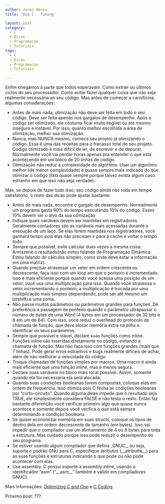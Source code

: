 ```yaml
---
author: Jonas Abreu
title: 'Dia C - Tuning'

layout: post
category:
  - C
  - Dicas
  - Programacao
  - Tutoriais
tags:
  - C
  - Dicas
  - Programacao
  - Tutoriais

---
```

Enfim chegamos à parte que todos esperavam. Como extrair ou últimos ciclos do seu processador. Como evitar fazer qualquer coisa que não seja realmente necessária ao seu código. Mas antes de começar a carnificina, algumas considerações:

*   Antes de mais nada, otimização não deve ser feita em todo o seu código. Deve ser feita apenas nos gargalos de desempenho. Após o código ser otimizado, ele costuma ficar muito ilegível ou até mesmo inseguro e instável. Por isso, quanto melhor escolhida a área de otimização, melhor sua otimização.
*   Nunca, mas NUNCA mesmo, comece seu projeto já otimizando o código. Essa é uma das receitas para o fracasso total do seu projeto. Código otimizado é mais difícil de ler, de escrever e de depurar. Normalmente você vai perder horas apenas pra entender o que está acontecendo em um bloco de 20 linhas de código.
*   Otimização não reduz a complexidade do algorítmo. Usar um algorítmo melhor (de menor complexidade) é quase sempre mais indicado do que otimizar o código (falo quase sempre porque talvez exista algum caso estranho em que isso não seja verdade).

Mas, se depois de fazer tudo isso, seu código ainda não roda em tempo satisfatório, o resto das dicas pode ajudar bastante:

*   Antes de mais nada, encontre o gargalo de desempenho. Normalmente um programa gasta 90% do tempo executando 10% do código. Esses 10% devem ser o alvo da sua otimização
*   Indique quais variáveis devem ser mantidas em registradores. Geralmente contadores são as variáveis mais acessadas durante a execução de um laço. Se elas forem mantidas nos registradores, você ganhará tempo pois elas não precisam ir para a cache e voltar o tempo todo.
*   Sempre que possível, evite calcular duas vezes a mesma coisa. Armazene o resultado(não estou falando de Programação Dinâmica. Estou falando de cálculos simples, como onde deve estar a informação em uma matriz).
*   Quando precisar atravessar um vetor em ordem crescente ou decrescente, faça isso com um loop em que o ponteiro é incrementado. Isso é mais eficiente porque quando você acessa uma posição de um vetor, você usa uma multiplicação para isso. Quando você atravessa o vetor incrementando o ponteiro, a multiplicação é trocada por uma multiplicação mais simples (dependendo, pode ser até mesmo um bitshift) e uma soma.
*   Não passe muitos parâmetros ou parâmetros grandes para funções. Dê preferência a passagem de ponteiro quando o parâmetro ultrapassar o número de bytes de uma Word (4 bytes em um processador de 32 bits e 8 em um de 64). Com isso, você reduz o overhead do protocolo de chamada de função, que deve alocar memória extra na pilha e identificar os seus parâmetros.
*   Sempre que possível e viável, declare suas funções como inline. Funções inline são inseridas diretamente no código, evitando a chamada de função. Mas não faça isso com funções grandes (mais que 7 linhas). Pode gerar erros estranhos e bugs realmente difíceis de achar, além de não melhorar a velocidade do código
*   Troque chamadas de funções simples por macros. Uma macro é ainda mais eficiente que uma função inline, mas é menos segura.
*   Declare suas variáveis no bloco mais local possível. Assim, somente quando ela for necessária ela será alocada.
*   Quando suas condições booleanas forem compostas, coloque elas em ordem de frequência. Isso otimiza pois C fecha as codições booleanas por “curto-circuito”. Quando alguma delas impede que o resultado seja TRUE, ele simplesmente considera FALSE e não testa o resto. Então faz bastante diferenção você verificar primeiro algo que quase nunca acontece e somente depois você verifica o que está sempre determinando a condição booleana.
*   Se quiser economizar memória em suas structs, coloque os tipos de dentro dela em ordem decrescente de tamanho (em bytes). Isso vai impedir que o compilador use um alinhamento de 4 ou 8 bytes para toda a estrutura. Mas cuidado porque isso pode reduzir o desempenho do seu programa.
*   Se estiver usando algum compilador que defina \_GNUC\_, ou seja, suporta o padrão GNU para C, especifique atributos (\_\_atributte\_\_) para as suas funções e estruturas indicando o que pode ou não pode acontecer com elas.
*   Use assembly. C possui suporte a assembly inline, usando o identificador “asm” (“\_\_asm\_\_” também é válido em compiladores GNUC).

Mais informações: [Optimizing C and Cpp][1] e [C Coding][2]

Próximo post: ??? 














 [1]: http://www.eventhelix.com/RealtimeMantra/Basics/OptimizingCAndCPPCode.htm#Minimize%20Local%20Variables
 [2]: http://www.numerix-dsp.com/appsnotes/c_coding.html





